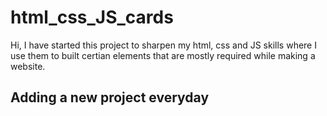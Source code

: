 # html_css_JS_cards
Hi,
I have started this project to sharpen my html, css and JS skills 
where I use them to built certian elements that are mostly required while making a website.
<h2>Adding a new project everyday</h2>
